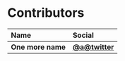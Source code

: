 # Contributors

| Name              | Social                                  |
| :---------------- | :-------------------------------------- |
| **One more name** | [**@a@twitter**](https://twitter.com/a) |
